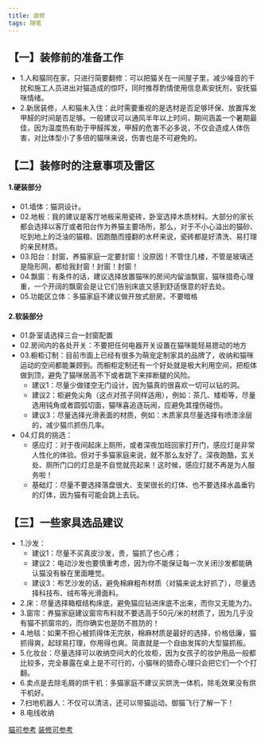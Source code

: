 ```yaml
---
title: 装修
tags: 随笔
---
```


## 【一】装修前的准备工作

* 1.人和猫同在家，只进行简要翻修：可以把猫关在一间屋子里，减少噪音的干扰和施工人员进出对猫造成的惊吓，同时推荐酌情使用信息素安抚剂，安抚猫咪情绪。
* 2.新居装修，人和猫未入住：此时需要重视的是选材是否足够环保、放置挥发甲醛的时间是否足够。一般建议可以通风半年以上时间，期间涵盖一个暑期最佳，因为温度热有助于甲醛挥发，甲醛的危害不必多说，不仅会造成人体伤害，对比体型小了多倍的猫咪来说，伤害也是不可避免的。

## 【二】装修时的注意事项及雷区

#### 1.硬装部分
* 01.墙体：猫洞设计。
* 02.地板：我的建议是客厅地板采用瓷砖，卧室选择木质材料。大部分的家长都会选择以客厅或者阳台作为养猫主要场所，那么，对于不小心溢出的猫砂、吃到地上的泛油的猫粮、因跑酷而撞翻的水杯来说，瓷砖都是好清洗、易打理的亲民材质。
* 03.阳台：封窗，养猫家庭一定要封窗！没原因！不管住几楼，不管是玻璃还是隐形网，都给我封窗！封窗！封窗！
* 04.飘窗：有条件的话，建议选择放置猫咪的房间内留油飘窗，猫咪猎奇心理重，一个开阔的飘窗会是让它们告别床底又感到舒适惬意的好去处。
* 05.功能区立体：多猫家庭不建议做开放式厨房。不要暗格

#### 2.软装部分
* 01.卧室请选择三合一封窗配置
* 02.房间内的各处开关：不要把任何电器开关设置在猫咪能轻易摁动的地方
* 03.橱柜订制：目前市面上已经有很多为萌宠定制家具的品牌了，收纳和猫咪运动的空间都能兼顾到。而橱柜定制还有一个好处就是极大利用空间，把柜体做到顶，避免了猫咪居高不下或者跳下来摔断腿的风险。
  * 建议1：尽量少做镂空无门设计，因为猫真的很喜欢一切可以钻的洞。
  * 建议2：柜避免尖角（这点对孩子同样适用），例如：茶几、矮柜等，尽量选用钝角或者圆弧切面，猫咪喜追逐玩闹，应避免其撞伤碰伤。
  * 建议3：尽量选择光滑表面的材质，例如：木质家具尽量选择有喷漆涂层的，减少猫爪抓伤几率。
* 04.灯具的挑选：
  * 感应灯：对于夜间起床上厕所，或者深夜加班回家打开门，感应灯是非常人性化的体验。但对于多猫家庭来说，就不那么友好了。深夜跑酷，玄关处、厕所门口的灯总是不自觉就亮起来！这时候，感应灯就不再是为人服务啦！
  * 基础灯：尽量不要选择落盘很大、支架很长的灯体、也不要选择水晶垂钓的灯体，因为猫有可能会跳上去玩。

## 【三】一些家具选品建议

* 1.沙发：
  * 建议1：尽量不买真皮沙发，贵，猫抓了也心疼；
  * 建议2：电动沙发也要慎重考虑，因为你不能保证每一次关闭沙发都能确认猫没有躲在里面睡觉。
  * 建议3：布艺沙发的话，避免棉麻粗布材质（对猫来说太好抓了），尽量选择科技布、绒布等光滑面料。
* 2.床：尽量选择箱框结构床底，避免猫应钻进床底不出来，而你又无能为力。
* 3.窗帘：养猫家庭建议窗帘布料就不要选高于50元/米的材质了，因为几乎没有猫不抓窗帘的，而你确实也是防不胜防的！
* 4.地毯：如果不担心被抓得体无完肤，棉麻材质是最好的选择，价格低廉，猫抓得爽，起球易打理，你用得也爽。简直就是一个自由发挥的大型猫抓板。
* 5.化妆台：尽量选择可以收纳空间大的化妆柜，因为女孩子的妆护用品一般都比较多，完全暴露在桌上是不可行的，小猫咪的猎奇心理只会把它们一个个打翻。
* 6.卖点是去除毛屑的烘干机：多猫家庭不建议买烘洗一体机，除毛效果没有烘干机好。
* 7.扫地机器人：不仅可以清洁，还可以带猫运动。御猫飞行了解一下！
* 8.电线收纳

[猫可参考](https://www.zhihu.com/question/451881547/answer/1829096178)
[装修可参考](https://www.zhihu.com/question/26039287/answer/89192091)
